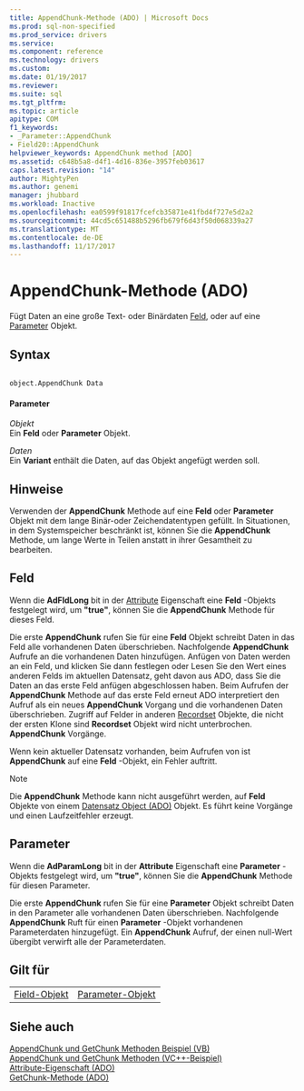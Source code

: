 ```yaml
---
title: AppendChunk-Methode (ADO) | Microsoft Docs
ms.prod: sql-non-specified
ms.prod_service: drivers
ms.service: 
ms.component: reference
ms.technology: drivers
ms.custom: 
ms.date: 01/19/2017
ms.reviewer: 
ms.suite: sql
ms.tgt_pltfrm: 
ms.topic: article
apitype: COM
f1_keywords:
- _Parameter::AppendChunk
- Field20::AppendChunk
helpviewer_keywords: AppendChunk method [ADO]
ms.assetid: c648b5a8-d4f1-4d16-836e-3957feb03617
caps.latest.revision: "14"
author: MightyPen
ms.author: genemi
manager: jhubbard
ms.workload: Inactive
ms.openlocfilehash: ea0599f91817fcefcb35871e41fbd4f727e5d2a2
ms.sourcegitcommit: 44cd5c651488b5296fb679f6d43f50d068339a27
ms.translationtype: MT
ms.contentlocale: de-DE
ms.lasthandoff: 11/17/2017
---
```

# <a name="appendchunk-method-ado"></a>AppendChunk-Methode (ADO)
Fügt Daten an eine große Text- oder Binärdaten [Feld](../../../ado/reference/ado-api/field-object.md), oder auf eine [Parameter](../../../ado/reference/ado-api/parameter-object.md) Objekt.  
  
## <a name="syntax"></a>Syntax  
  
```  
  
object.AppendChunk Data  
```  
  
#### <a name="parameters"></a>Parameter  
 *Objekt*  
 Ein **Feld** oder **Parameter** Objekt.  
  
 *Daten*  
 Ein **Variant** enthält die Daten, auf das Objekt angefügt werden soll.  
  
## <a name="remarks"></a>Hinweise  
 Verwenden der **AppendChunk** Methode auf eine **Feld** oder **Parameter** Objekt mit dem lange Binär-oder Zeichendatentypen gefüllt. In Situationen, in dem Systemspeicher beschränkt ist, können Sie die **AppendChunk** Methode, um lange Werte in Teilen anstatt in ihrer Gesamtheit zu bearbeiten.  
  
## <a name="field"></a>Feld  
 Wenn die **AdFldLong** bit in der [Attribute](../../../ado/reference/ado-api/attributes-property-ado.md) Eigenschaft eine **Feld** -Objekts festgelegt wird, um **"true"**, können Sie die  **AppendChunk** Methode für dieses Feld.  
  
 Die erste **AppendChunk** rufen Sie für eine **Feld** Objekt schreibt Daten in das Feld alle vorhandenen Daten überschrieben. Nachfolgende **AppendChunk** Aufrufe an die vorhandenen Daten hinzufügen. Anfügen von Daten werden an ein Feld, und klicken Sie dann festlegen oder Lesen Sie den Wert eines anderen Felds im aktuellen Datensatz, geht davon aus ADO, dass Sie die Daten an das erste Feld anfügen abgeschlossen haben. Beim Aufrufen der **AppendChunk** Methode auf das erste Feld erneut ADO interpretiert den Aufruf als ein neues **AppendChunk** Vorgang und die vorhandenen Daten überschrieben. Zugriff auf Felder in anderen [Recordset](../../../ado/reference/ado-api/recordset-object-ado.md) Objekte, die nicht der ersten Klone sind **Recordset** Objekt wird nicht unterbrochen. **AppendChunk** Vorgänge.  
  
 Wenn kein aktueller Datensatz vorhanden, beim Aufrufen von ist **AppendChunk** auf eine **Feld** -Objekt, ein Fehler auftritt.  
  
> [!NOTE]
>  Die **AppendChunk** Methode kann nicht ausgeführt werden, auf **Feld** Objekte von einem [Datensatz Object (ADO)](../../../ado/reference/ado-api/record-object-ado.md) Objekt. Es führt keine Vorgänge und einen Laufzeitfehler erzeugt.  
  
## <a name="parameter"></a>Parameter  
 Wenn die **AdParamLong** bit in der **Attribute** Eigenschaft eine **Parameter** -Objekts festgelegt wird, um **"true"**, können Sie die  **AppendChunk** Methode für diesen Parameter.  
  
 Die erste **AppendChunk** rufen Sie für eine **Parameter** Objekt schreibt Daten in den Parameter alle vorhandenen Daten überschrieben. Nachfolgende **AppendChunk** Ruft für einen **Parameter** -Objekt vorhandenen Parameterdaten hinzugefügt. Ein **AppendChunk** Aufruf, der einen null-Wert übergibt verwirft alle der Parameterdaten.  
  
## <a name="applies-to"></a>Gilt für  
  
|||  
|-|-|  
|[Field-Objekt](../../../ado/reference/ado-api/field-object.md)|[Parameter-Objekt](../../../ado/reference/ado-api/parameter-object.md)|  
  
## <a name="see-also"></a>Siehe auch  
 [AppendChunk und GetChunk Methoden Beispiel (VB)](../../../ado/reference/ado-api/appendchunk-and-getchunk-methods-example-vb.md)   
 [AppendChunk und GetChunk Methoden (VC++-Beispiel)](../../../ado/reference/ado-api/appendchunk-and-getchunk-methods-example-vc.md)   
 [Attribute-Eigenschaft (ADO)](../../../ado/reference/ado-api/attributes-property-ado.md)   
 [GetChunk-Methode (ADO)](../../../ado/reference/ado-api/getchunk-method-ado.md)
